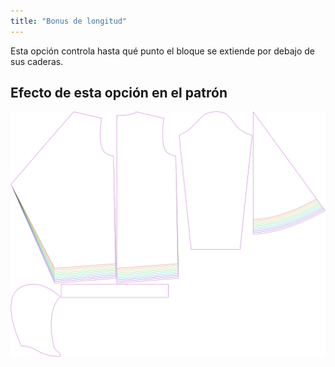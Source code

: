 ```yaml
---
title: "Bonus de longitud"
---
```


Esta opción controla hasta qué punto el bloque se extiende por debajo de sus caderas.

## Efecto de esta opción en el patrón

![Esta imagen muestra el efecto de esta opción superponiendo varias variantes que tienen un valor diferente para esta opción](yuri_lengthbonus_sample.svg "Efecto de esta opción en el patrón")
